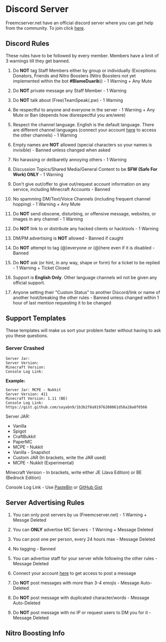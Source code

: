# Discord Server

Freemcserver.net have an official discord server where you can get help from the community. To join click [here](https://discordapp.com/invite/u99dDtE).

## Discord Rules

These rules have to be followed by every member. Members have a limit of 3 warnings till they get banned.

1. Do **NOT** tag Staff Members either by group or individually \(Exceptions: Donators, Friends and Nitro Boosters \(Nitro Boosters not yet implemented within the bot **#BlameDuarib**\)\) - 1 Warning + Any Mute

2. Do **NOT** private message any Staff Member - 1 Warning

3. Do **NOT** talk about \(Free\)TeamSpeak\(.pw\) - 1 Warning

4. Be respectful to anyone and everyone in the server - 1 Warning + Any Mute or Ban \(depends how disrespectful you are/were\)

5. Respect the channel language. English is the default language. There are different channel languages \(connect your account [here]() to access the other channels\) - 1 Warning

6. Empty names are **NOT** allowed (special characters so your names is invisible) - Banned unless changed when asked

7. No harassing or delibaretly annoying others - 1 Warning

8. Discussion Topics/Shared Media/General Content to be **SFW (Safe For Work) ONLY** - 1 Warning

9. Don't give out/offer to give out/request account information on any service, including Minecraft Accounts - Banned

10. No spamming DM/Text/Voice Channels (including frequent channel hopping) - 1 Warning + Any Mute

11. Do **NOT** send obscene, disturbing, or offensive message, websites, or images in any channel - 1 Warning

12. Do **NOT** link to or distribute any hacked clients or hacktools - 1 Warning

13. DM/PM advertising is **NOT** allowed - Banned if caught

14. Do **NOT** attempt to tag (@)everyone or (@)here even if it is disabled - Banned

15. Do **NOT** ask (or hint, in any way, shape or form) for a ticket to be replied - 1 Warning + Ticket Closed

16. Support is **English Only**. Other language channels wil not be given any official support.

17. Anyone setting their "Custom Status" to another Discord/link or name of another host/breaking the other rules - Banned unless changed within 1 hour of last mention requesting it to be changed

## Support Templates

These templates will make us sort your problem faster without having to ask you these questions.

### Server Crashed


```
Server Jar:
Server Version:
Minecraft Version:
Console Log Link:
```

**Example:**


```
Server Jar: MCPE - Nukkit
Server Version: 411
Minecraft Version: 1.11 (BE)
Console Log Link: https://gist.github.com/soyabn9/1b3b2f8a91976208061d58a28a8f0566
```

Server JAR:

- Vanilla
- Spigot
- CraftBukkit
- PaperMC
- MCPE - Nukkit
- Vanilla - Snapshot
- Custom JAR (In brackets, write the JAR used)
- MCPE - Nukkit (Experimental)

Minecraft Version - In brackets, write either JE (Java Edition) or BE (Bedrock Edition)

Console Log Link - Use [PasteBin](https://pastebin.com/) or [GitHub Gist](https://gist.github.com/)

## Server Advertising Rules

1. You can only post servers by us (Freemcserver.net) - 1 Warning + Messge Deleted

2. You can **ONLY** advertise MC Servers - 1 Warning + Message Deleted

3. You can post one per person, every 24 hours max - Message Deleted

4. No tagging - Banned

5. You can advertise staff for your server while following the other rules - Message Deleted

6. Connect your account [here]() to get access to post a message

7. Do **NOT** post messages with more than 3-4 emojis - Message Auto-Deleted

8. Do **NOT** post message with duplicated character/words - Message Auto-Deleted

9. Do **NOT** post message with no IP or request users to DM you for it - Message Deleted

## Nitro Boosting Info

